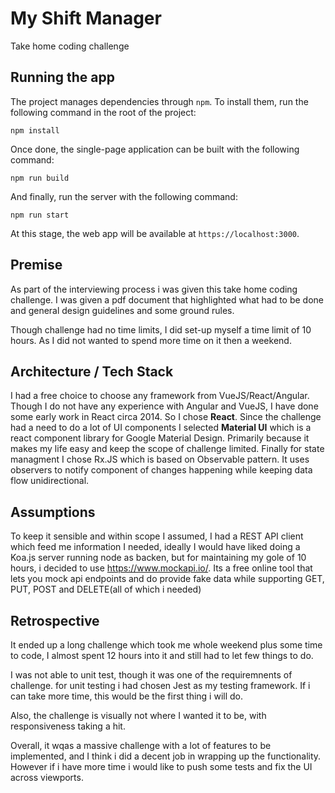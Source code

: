 # My Shift Manager

Take home coding challenge

## Running the app

The project manages dependencies through `npm`. To install them, run the following command in the root of the project:

```
npm install
```

Once done, the single-page application can be built with the following command:

```
npm run build
```

And finally, run the server with the following command:

```
npm run start
```

At this stage, the web app will be available at `https://localhost:3000`.

## Premise

As part of the interviewing process i was given this take home coding challenge. I was given a pdf document that highlighted what had to be done and general design guidelines and some ground rules.

Though challenge had no time limits, I did set-up myself a time limit of 10 hours. As I did not wanted to spend more time on it then a weekend.


## Architecture / Tech Stack

I had a free choice to choose any framework from VueJS/React/Angular. Though I do not have any experience with Angular and VueJS, I have done some early work in React circa 2014. So I chose **React**. Since the challenge had a need to do a lot of UI components I selected **Material UI** which is a react component library for Google Material Design. Primarily because it makes my life easy and keep the scope of challenge limited. Finally for state managment I chose Rx.JS which is based on Observable pattern. It uses observers to notify component of changes happening while keeping data flow unidirectional.

## Assumptions
To keep it sensible and within scope I assumed, I had a REST API client which feed me information I needed, ideally I would have liked doing a Koa.js server running node as backen, but for maintaining my gole of 10 hours, i decided to use https://www.mockapi.io/. Its a free online tool that lets you mock api endpoints and do provide fake data while supporting GET, PUT, POST and DELETE(all of which i needed)

## Retrospective
It ended up a long challenge which took me whole weekend plus some time to code, I almost spent 12 hours into it and still had to let few things to do.

I was not able to unit test, though it was one of the requiremnents of challenge. for unit testing i had chosen Jest as my testing framework. If i can take more time, this would be the first thing i will do.

Also, the challenge is visually not where I wanted it to be, with responsiveness taking a hit.

Overall, it wqas a massive challenge with a lot of features to be implemented, and I think i did a decent job in wrapping up the functionality. However if i have more time i would like to push some tests and fix the UI across viewports.

